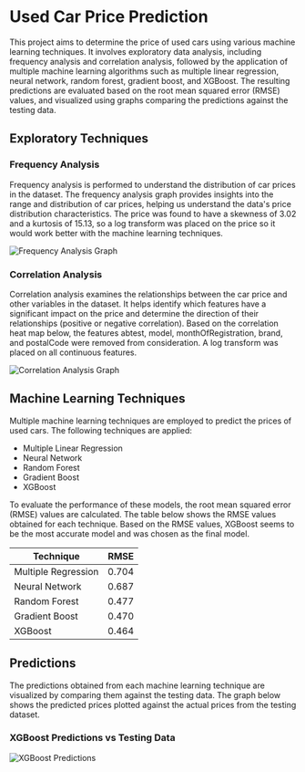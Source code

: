 # Used Car Price Prediction

This project aims to determine the price of used cars using various machine learning techniques. It involves exploratory data analysis, including frequency analysis and correlation analysis, followed by the application of multiple machine learning algorithms such as multiple linear regression, neural network, random forest, gradient boost, and XGBoost. The resulting predictions are evaluated based on the root mean squared error (RMSE) values, and visualized using graphs comparing the predictions against the testing data.

## Exploratory Techniques

### Frequency Analysis

Frequency analysis is performed to understand the distribution of car prices in the dataset. The frequency analysis graph provides insights into the range and distribution of car prices, helping us understand the data's price distribution characteristics. The price was found to have a skewness of 3.02 and a kurtosis of 15.13, so a log transform was placed on the price so it would work better with the machine learning techniques.

![Frequency Analysis Graph](placeholder_image_frequency_analysis.png)

### Correlation Analysis

Correlation analysis examines the relationships between the car price and other variables in the dataset. It helps identify which features have a significant impact on the price and determine the direction of their relationships (positive or negative correlation). Based on the correlation heat map below, the features abtest, model, monthOfRegistration, brand, and postalCode were removed from consideration. A log transform was placed on all continuous features.

![Correlation Analysis Graph]('Images/Correlation.png')

## Machine Learning Techniques

Multiple machine learning techniques are employed to predict the prices of used cars. The following techniques are applied:

- Multiple Linear Regression
- Neural Network
- Random Forest
- Gradient Boost
- XGBoost

To evaluate the performance of these models, the root mean squared error (RMSE) values are calculated. The table below shows the RMSE values obtained for each technique. Based on the RMSE values, XGBoost seems to be the most accurate model and was chosen as the final model.

| Technique          | RMSE       |
|--------------------|------------|
| Multiple Regression| 0.704      |
| Neural Network     | 0.687      |
| Random Forest      | 0.477      |
| Gradient Boost     | 0.470      |
| XGBoost            | 0.464      |

## Predictions

The predictions obtained from each machine learning technique are visualized by comparing them against the testing data. The graph below shows the predicted prices plotted against the actual prices from the testing dataset.

### XGBoost Predictions vs Testing Data

![XGBoost Predictions](placeholder_image_xgboost_predictions.png)
